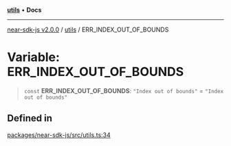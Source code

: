 [**utils**](../README.md) • **Docs**

***

[near-sdk-js v2.0.0](../../packages.md) / [utils](../README.md) / ERR\_INDEX\_OUT\_OF\_BOUNDS

# Variable: ERR\_INDEX\_OUT\_OF\_BOUNDS

> `const` **ERR\_INDEX\_OUT\_OF\_BOUNDS**: `"Index out of bounds"` = `"Index out of bounds"`

## Defined in

[packages/near-sdk-js/src/utils.ts:34](https://github.com/dim-daskalov/near-sdk-js/blob/be0ff522287d0e67e883a4ff1964fefe089540e8/packages/near-sdk-js/src/utils.ts#L34)
